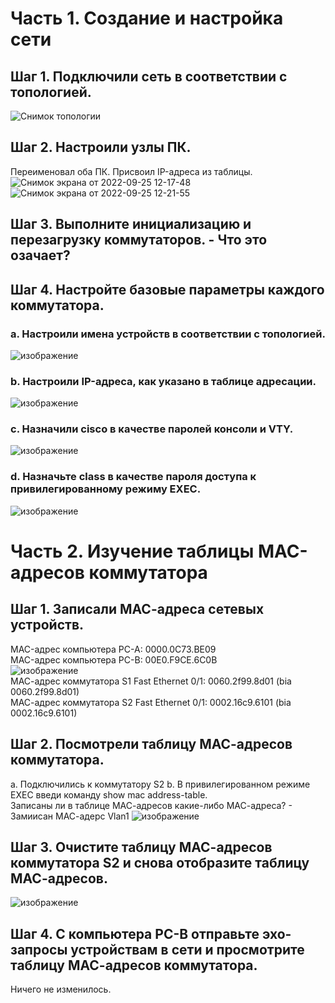 # Часть 1. Создание и настройка сети
## Шаг 1. Подключили сеть в соответствии с топологией.
![Снимок топологии](https://user-images.githubusercontent.com/22404268/192135814-238c0b32-2a75-4b45-9761-cc0103664353.png)
## Шаг 2. Настроили узлы ПК.
Переименовал оба ПК. Присвоил IP-адреса из таблицы.
![Снимок экрана от 2022-09-25 12-17-48](https://user-images.githubusercontent.com/22404268/192136815-19bbfa11-c2fe-4b22-b8b3-f1103165169c.png)
![Снимок экрана от 2022-09-25 12-21-55](https://user-images.githubusercontent.com/22404268/192136821-e8fecf43-210c-445b-8232-c2ded6e5374e.png)
## Шаг 3. Выполните инициализацию и перезагрузку коммутаторов. - Что это озачает?
## Шаг 4. Настройте базовые параметры каждого коммутатора.
### a. Настроили имена устройств в соответствии с топологией.
![изображение](https://user-images.githubusercontent.com/22404268/192137257-6630d691-50fc-4802-977a-fd466cf26001.png)
### b. Настроили IP-адреса, как указано в таблице адресации.
![изображение](https://user-images.githubusercontent.com/22404268/192137515-de25512b-d752-42e5-8694-909d49638489.png)
### c. Назначили cisco в качестве паролей консоли и VTY.
![изображение](https://user-images.githubusercontent.com/22404268/192137667-9edceaf8-5592-4fa0-949b-9403fe3de851.png)
### d. Назначьте class в качестве пароля доступа к привилегированному режиму EXEC.
![изображение](https://user-images.githubusercontent.com/22404268/192146840-806df55b-455f-41d3-a8ec-2b21f3192b83.png)
# Часть 2. Изучение таблицы МАС-адресов коммутатора
## Шаг 1. Записали МАС-адреса сетевых устройств.
MAC-адрес компьютера PC-A: 0000.0C73.BE09  
MAC-адрес компьютера PC-B: 00E0.F9CE.6C0B  
![изображение](https://user-images.githubusercontent.com/22404268/192148079-809dc83e-88b8-46ca-a6cd-5135e43eadb2.png)  
МАС-адрес коммутатора S1 Fast Ethernet 0/1: 0060.2f99.8d01 (bia 0060.2f99.8d01)  
МАС-адрес коммутатора S2 Fast Ethernet 0/1: 0002.16c9.6101 (bia 0002.16c9.6101)
## Шаг 2. Посмотрели таблицу МАС-адресов коммутатора.
a. Подключились к коммутатору S2
b. В привилегированном режиме EXEC введи команду show mac address-table.  
Записаны ли в таблице МАС-адресов какие-либо МАС-адреса? - Замиисан МАС-адерс Vlan1
![изображение](https://user-images.githubusercontent.com/22404268/192148755-0298f0af-5a0b-4346-8788-2bb1b1b6bab0.png)
## Шаг 3. Очистите таблицу МАС-адресов коммутатора S2 и снова отобразите таблицу МАС-адресов.
![изображение](https://user-images.githubusercontent.com/22404268/192148895-6438d5b3-b9d9-40a4-a97b-b613b13528e8.png)
## Шаг 4. С компьютера PC-B отправьте эхо-запросы устройствам в сети и просмотрите таблицу МАС-адресов коммутатора.
Ничего не изменилось.
